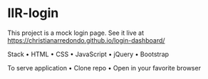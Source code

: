 # IIR-login
This project is a mock login page. See it live at https://christianarredondo.github.io/login-dashboard/

Stack
• HTML
• CSS
• JavaScript
• jQuery
• Bootstrap

To serve application
• Clone repo
• Open in your favorite browser
